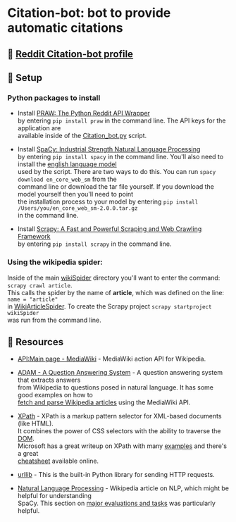 # Citation-bot: bot to provide automatic citations

## :see_no_evil: [Reddit Citation-bot profile](https://www.reddit.com/user/Citation-bot/)

## :wrench: Setup
### Python packages to install
- Install [PRAW: The Python Reddit API Wrapper](https://praw.readthedocs.io/en/latest/)</br>
  by entering `pip install praw` in the command line. The API keys for the application are</br>
  available inside of the [Citation_bot.py](Citation_bot.py) script.
  
- Install [SpaCy: Industrial Strength Natural Language Processing](https://spacy.io/)</br>
  by entering `pip install spacy` in the command line. You'll also need to install the [english language model](https://github.com/explosion/spacy-models/releases//tag/en_core_web_sm-2.0.0)</br>
  used by the script. There are two ways to do this. You can run `spacy download en_core_web_sm` from the</br>
  command line or download the tar file yourself. If you download the model yourself then you'll need to point</br>
  the installation process to your model by entering `pip install /Users/you/en_core_web_sm-2.0.0.tar.gz`</br> 
  in the command line.
 
- Install [Scrapy: A Fast and Powerful Scraping and Web Crawling Framework](https://scrapy.org/)<br>
  by entering `pip install scrapy` in the command line.

### Using the wikipedia spider:
Inside of the main [wikiSpider](wikiSpider) directory you'll want to enter the command: `scrapy crawl article`.</br>
This calls the spider by the name of **article**, which was defined on the line: `name = "article"`</br> 
in [WikiArticleSpider](/wikiSpider/wikiSpider/spiders/WikiArticleSpider.py). To create the Scrapy project `scrapy startproject wikiSpider`</br>
was run from the command line.

## :book: Resources
- [API:Main page - MediaWiki](https://www.mediawiki.org/wiki/API:Main_page) - MediaWiki action API for Wikipedia.

- [ADAM - A Question Answering System](https://github.com/5hirish/adam_qas) - A question answering system that extracts answers</br>
  from Wikipedia to questions posed in natural language. It has some good examples on how to</br>
  [fetch and parse Wikipedia articles](https://github.com/5hirish/adam_qas/tree/master/qas/wiki) using the MediaWiki API.

- [XPath](https://en.wikipedia.org/wiki/XPath) - XPath is a markup pattern selector for XML-based documents (like HTML).</br>
  It combines the power of CSS selectors with the ability to traverse the [DOM](https://en.wikipedia.org/wiki/Document_Object_Model).</br>
  Microsoft has a great writeup on XPath with many [examples](https://msdn.microsoft.com/en-us/library/ms256086(v=vs.110).aspx) and there's
  a great </br> [cheatsheet](https://devhints.io/xpath) available online.
 
- [urllib](https://docs.python.org/3/library/urllib.html) - This is the built-in Python library for sending HTTP requests.

- [Natural Language Processing](https://en.wikipedia.org/wiki/Natural_language_processing) - Wikipedia article on NLP, which might be     helpful for understanding</br>
  SpaCy. This section on [major evaluations and tasks](https://en.wikipedia.org/wiki/Natural_language_processing#Major_evaluations_and_tasks) was particularly helpful.
